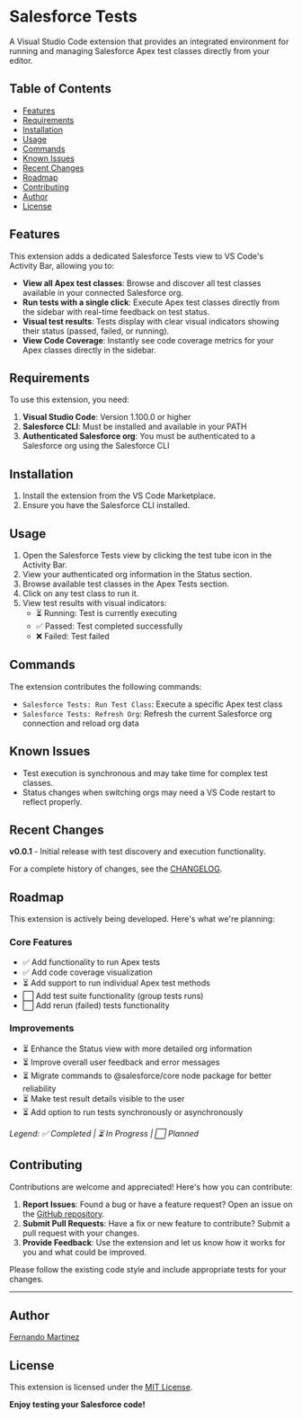 # Salesforce Tests

A Visual Studio Code extension that provides an integrated environment for running and managing Salesforce Apex test classes directly from your editor.

## Table of Contents
- [Features](#features)
- [Requirements](#requirements)
- [Installation](#installation)
- [Usage](#usage)
- [Commands](#commands)
- [Known Issues](#known-issues)
- [Recent Changes](#recent-changes)
- [Roadmap](#roadmap)
- [Contributing](#contributing)
- [Author](#author)
- [License](#license)

## Features

This extension adds a dedicated Salesforce Tests view to VS Code's Activity Bar, allowing you to:

- **View all Apex test classes**: Browse and discover all test classes available in your connected Salesforce org.
- **Run tests with a single click**: Execute Apex test classes directly from the sidebar with real-time feedback on test status.
- **Visual test results**: Tests display with clear visual indicators showing their status (passed, failed, or running).
- **View Code Coverage**: Instantly see code coverage metrics for your Apex classes directly in the sidebar.

## Requirements

To use this extension, you need:

1. **Visual Studio Code**: Version 1.100.0 or higher
2. **Salesforce CLI**: Must be installed and available in your PATH
3. **Authenticated Salesforce org**: You must be authenticated to a Salesforce org using the Salesforce CLI

## Installation

1. Install the extension from the VS Code Marketplace.
2. Ensure you have the Salesforce CLI installed.

## Usage

1. Open the Salesforce Tests view by clicking the test tube icon in the Activity Bar.
2. View your authenticated org information in the Status section.
3. Browse available test classes in the Apex Tests section.
4. Click on any test class to run it.
5. View test results with visual indicators:
   - ⏳ Running: Test is currently executing
   - ✅ Passed: Test completed successfully
   - ❌ Failed: Test failed

## Commands

The extension contributes the following commands:

* `Salesforce Tests: Run Test Class`: Execute a specific Apex test class
* `Salesforce Tests: Refresh Org`: Refresh the current Salesforce org connection and reload org data

## Known Issues

- Test execution is synchronous and may take time for complex test classes.
- Status changes when switching orgs may need a VS Code restart to reflect properly.

## Recent Changes

**v0.0.1** - Initial release with test discovery and execution functionality.

For a complete history of changes, see the [CHANGELOG](CHANGELOG.md).

## Roadmap

This extension is actively being developed. Here's what we're planning:

### Core Features

- ✅ Add functionality to run Apex tests
- ✅ Add code coverage visualization
- ⏳ Add support to run individual Apex test methods
- ⬜ Add test suite functionality (group tests runs)
- ⬜ Add rerun (failed) tests functionality

### Improvements

- ⏳ Enhance the Status view with more detailed org information
- ⏳ Improve overall user feedback and error messages
- ⏳ Migrate commands to @salesforce/core node package for better reliability
- ⏳ Make test result details visible to the user
- ⏳ Add option to run tests synchronously or asynchronously

*Legend: ✅ Completed | ⏳ In Progress | ⬜ Planned*

## Contributing

Contributions are welcome and appreciated! Here's how you can contribute:

1. **Report Issues**: Found a bug or have a feature request? Open an issue on the [GitHub repository](https://github.com/femartinezg/salesforce-tests/issues).
2. **Submit Pull Requests**: Have a fix or new feature to contribute? Submit a pull request with your changes.
3. **Provide Feedback**: Use the extension and let us know how it works for you and what could be improved.

Please follow the existing code style and include appropriate tests for your changes.

---

## Author

[Fernando Martinez](https://github.com/femartinezg)

## License

This extension is licensed under the [MIT License](LICENSE).

**Enjoy testing your Salesforce code!**

